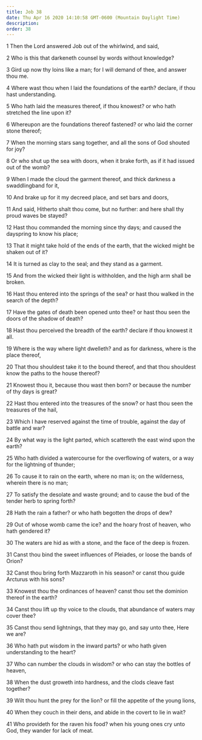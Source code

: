 ```yaml
---
title: Job 38
date: Thu Apr 16 2020 14:10:58 GMT-0600 (Mountain Daylight Time)
description: 
order: 38
---
```


<p>1 Then the Lord answered Job out of the whirlwind, and said,</p>
<p>2 Who is this that darkeneth counsel by words without knowledge?</p>
<p>
  3 Gird up now thy loins like a man; for I will demand of thee, and answer thou
  me.
</p>
<p>
  4 Where wast thou when I laid the foundations of the earth? declare, if thou
  hast understanding.
</p>
<p>
  5 Who hath laid the measures thereof, if thou knowest? or who hath stretched
  the line upon it?
</p>
<p>
  6 Whereupon are the foundations thereof fastened? or who laid the corner stone
  thereof;
</p>
<p>
  7 When the morning stars sang together, and all the sons of God shouted for
  joy?
</p>
<p>
  8 Or who shut up the sea with doors, when it brake forth, as if it had issued
  out of the womb?
</p>
<p>
  9 When I made the cloud the garment thereof, and thick darkness a
  swaddlingband for it,
</p>
<p>10 And brake up for it my decreed place, and set bars and doors,</p>
<p>
  11 And said, Hitherto shalt thou come, but no further: and here shall thy
  proud waves be stayed?
</p>
<p>
  12 Hast thou commanded the morning since thy days; and caused the dayspring to
  know his place;
</p>
<p>
  13 That it might take hold of the ends of the earth, that the wicked might be
  shaken out of it?
</p>
<p>14 It is turned as clay to the seal; and they stand as a garment.</p>
<p>
  15 And from the wicked their light is withholden, and the high arm shall be
  broken.
</p>
<p>
  16 Hast thou entered into the springs of the sea? or hast thou walked in the
  search of the depth?
</p>
<p>
  17 Have the gates of death been opened unto thee? or hast thou seen the doors
  of the shadow of death?
</p>
<p>
  18 Hast thou perceived the breadth of the earth? declare if thou knowest it
  all.
</p>
<p>
  19 Where is the way where light dwelleth? and as for darkness, where is the
  place thereof,
</p>
<p>
  20 That thou shouldest take it to the bound thereof, and that thou shouldest
  know the paths to the house thereof?
</p>
<p>
  21 Knowest thou it, because thou wast then born? or because the number of thy
  days is great?
</p>
<p>
  22 Hast thou entered into the treasures of the snow? or hast thou seen the
  treasures of the hail,
</p>
<p>
  23 Which I have reserved against the time of trouble, against the day of
  battle and war?
</p>
<p>
  24 By what way is the light parted, which scattereth the east wind upon the
  earth?
</p>
<p>
  25 Who hath divided a watercourse for the overflowing of waters, or a way for
  the lightning of thunder;
</p>
<p>
  26 To cause it to rain on the earth, where no man is; on the wilderness,
  wherein there is no man;
</p>
<p>
  27 To satisfy the desolate and waste ground; and to cause the bud of the
  tender herb to spring forth?
</p>
<p>28 Hath the rain a father? or who hath begotten the drops of dew?</p>
<p>
  29 Out of whose womb came the ice? and the hoary frost of heaven, who hath
  gendered it?
</p>
<p>
  30 The waters are hid as with a stone, and the face of the deep is frozen.
</p>
<p>
  31 Canst thou bind the sweet influences of Pleiades, or loose the bands of
  Orion?
</p>
<p>
  32 Canst thou bring forth Mazzaroth in his season? or canst thou guide
  Arcturus with his sons?
</p>
<p>
  33 Knowest thou the ordinances of heaven? canst thou set the dominion thereof
  in the earth?
</p>
<p>
  34 Canst thou lift up thy voice to the clouds, that abundance of waters may
  cover thee?
</p>
<p>
  35 Canst thou send lightnings, that they may go, and say unto thee, Here we
  are?
</p>
<p>
  36 Who hath put wisdom in the inward parts? or who hath given understanding to
  the heart?
</p>
<p>
  37 Who can number the clouds in wisdom? or who can stay the bottles of heaven,
</p>
<p>
  38 When the dust groweth into hardness, and the clods cleave fast together?
</p>
<p>
  39 Wilt thou hunt the prey for the lion? or fill the appetite of the young
  lions,
</p>
<p>40 When they couch in their dens, and abide in the covert to lie in wait?</p>
<p>
  41 Who provideth for the raven his food? when his young ones cry unto God,
  they wander for lack of meat.
</p>
